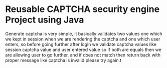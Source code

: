 # Reusable CAPTCHA security engine Project using Java
Generate captcha is very simple, it basically validates two values one which we kept in session when we are rendering the captcha and one which user enters, so before going further after login we validate captcha values like session captcha value and user entered value so if both are equals then we are allowing user to go further, and if does not match then return back with proper message like captcha is invalid please try again.t

